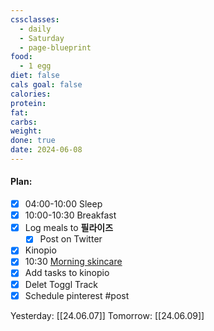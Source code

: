 ```yaml
---
cssclasses:
  - daily
  - Saturday
  - page-blueprint
food:
  - 1 egg
diet: false
cals goal: false
calories: 
protein: 
fat: 
carbs: 
weight: 
done: true
date: 2024-06-08
---
```

#### Plan:
- [x] 04:00-10:00 Sleep
- [x] 10:00-10:30 Breakfast
- [x] Log meals to **필라이즈**
	- [x] Post on Twitter
- [x] Kinopio
- [x] 10:30 [Morning skincare](AM.png)
- [x] Add tasks to kinopio
- [x] Delet Toggl Track
- [x] Schedule pinterest #post

Yesterday: [[24.06.07]]
Tomorrow: [[24.06.09]]